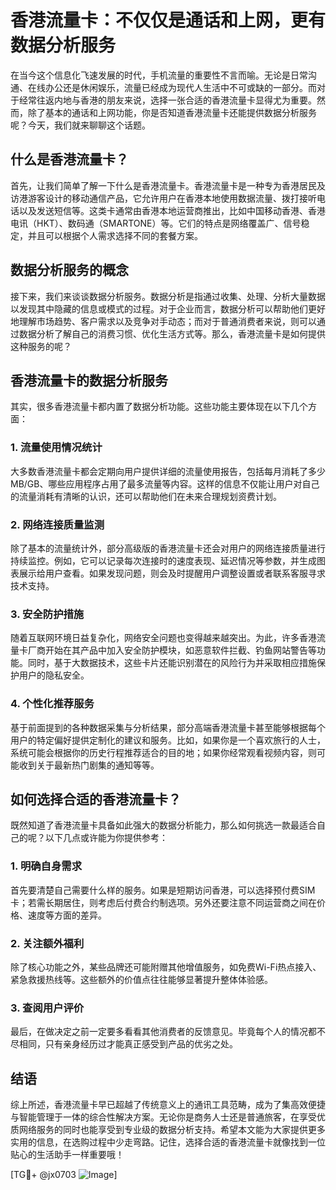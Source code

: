 # 香港流量卡：不仅仅是通话和上网，更有数据分析服务

在当今这个信息化飞速发展的时代，手机流量的重要性不言而喻。无论是日常沟通、在线办公还是休闲娱乐，流量已经成为现代人生活中不可或缺的一部分。而对于经常往返内地与香港的朋友来说，选择一张合适的香港流量卡显得尤为重要。然而，除了基本的通话和上网功能，你是否知道香港流量卡还能提供数据分析服务呢？今天，我们就来聊聊这个话题。

## 什么是香港流量卡？

首先，让我们简单了解一下什么是香港流量卡。香港流量卡是一种专为香港居民及访港游客设计的移动通信产品，它允许用户在香港本地使用数据流量、拨打接听电话以及发送短信等。这类卡通常由香港本地运营商推出，比如中国移动香港、香港电讯（HKT）、数码通（SMARTONE）等。它们的特点是网络覆盖广、信号稳定，并且可以根据个人需求选择不同的套餐方案。

## 数据分析服务的概念

接下来，我们来谈谈数据分析服务。数据分析是指通过收集、处理、分析大量数据以发现其中隐藏的信息或模式的过程。对于企业而言，数据分析可以帮助他们更好地理解市场趋势、客户需求以及竞争对手动态；而对于普通消费者来说，则可以通过数据分析了解自己的消费习惯、优化生活方式等。那么，香港流量卡是如何提供这种服务的呢？

## 香港流量卡的数据分析服务

其实，很多香港流量卡都内置了数据分析功能。这些功能主要体现在以下几个方面：

### 1. 流量使用情况统计
大多数香港流量卡都会定期向用户提供详细的流量使用报告，包括每月消耗了多少MB/GB、哪些应用程序占用了最多流量等内容。这样的信息不仅能让用户对自己的流量消耗有清晰的认识，还可以帮助他们在未来合理规划资费计划。

### 2. 网络连接质量监测
除了基本的流量统计外，部分高级版的香港流量卡还会对用户的网络连接质量进行持续监控。例如，它可以记录每次连接时的速度表现、延迟情况等参数，并生成图表展示给用户查看。如果发现问题，则会及时提醒用户调整设置或者联系客服寻求技术支持。

### 3. 安全防护措施
随着互联网环境日益复杂化，网络安全问题也变得越来越突出。为此，许多香港流量卡厂商开始在其产品中加入安全防护模块，如恶意软件拦截、钓鱼网站警告等功能。同时，基于大数据技术，这些卡片还能识别潜在的风险行为并采取相应措施保护用户的隐私安全。

### 4. 个性化推荐服务
基于前面提到的各种数据采集与分析结果，部分高端香港流量卡甚至能够根据每个用户的特定偏好提供定制化的建议和服务。比如，如果你是一个喜欢旅行的人士，系统可能会根据你的历史行程推荐适合的目的地；如果你经常观看视频内容，则可能收到关于最新热门剧集的通知等等。

## 如何选择合适的香港流量卡？

既然知道了香港流量卡具备如此强大的数据分析能力，那么如何挑选一款最适合自己的呢？以下几点或许能为你提供参考：

### 1. 明确自身需求
首先要清楚自己需要什么样的服务。如果是短期访问香港，可以选择预付费SIM卡；若需长期居住，则考虑后付费合约制选项。另外还要注意不同运营商之间在价格、速度等方面的差异。

### 2. 关注额外福利
除了核心功能之外，某些品牌还可能附赠其他增值服务，如免费Wi-Fi热点接入、紧急救援热线等。这些额外的价值点往往能够显著提升整体体验感。

### 3. 查阅用户评价
最后，在做决定之前一定要多看看其他消费者的反馈意见。毕竟每个人的情况都不尽相同，只有亲身经历过才能真正感受到产品的优劣之处。

## 结语

综上所述，香港流量卡早已超越了传统意义上的通讯工具范畴，成为了集高效便捷与智能管理于一体的综合性解决方案。无论你是商务人士还是普通旅客，在享受优质网络服务的同时也能享受到专业级的数据分析支持。希望本文能为大家提供更多实用的信息，在选购过程中少走弯路。记住，选择合适的香港流量卡就像找到一位贴心的生活助手一样重要哦！

[TG💪+ @jx0703 ![Image](https://github.com/user-attachments/assets/dbca1d08-cadb-493c-b0ec-ad6f7a83f270)]